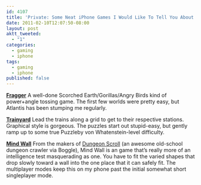 ```yaml
---
id: 4107
title: 'Private: Some Neat iPhone Games I Would Like To Tell You About'
date: 2011-02-10T12:07:50-08:00
layout: post
aktt_tweeted:
  - "1"
categories:
  - gaming
  - iphone
tags:
  - gaming
  - iphone
published: false
---
```

[**Fragger**](http://itunes.apple.com/us/app/fragger/id373046496?mt=8)
A well-done Scorched Earth/Gorillas/Angry Birds kind of power+angle tossing game. The first few worlds were pretty easy, but Atlantis has been stumping me regularly.

[**Trainyard**](http://itunes.apple.com/us/app/trainyard/id348719156?mt=8)
Lead the trains along a grid to get to their respective stations. Graphical style is gorgeous. The puzzles start out stupid-easy, but gently ramp up to some true Puzzleby von Whatenstein-level difficulty.

[**Mind Wall**](http://itunes.apple.com/us/app/mind-wall-universal/id320170750?mt=8)
From the makers of [Dungeon Scroll](http://itunes.apple.com/app/dungeon-scroll/id325330886?mt=8) (an awesome old-school dungeon crawler via Boggle), Mind Wall is an game that&#8217;s really more of an intelligence test masquerading as one. You have to fit the varied shapes that drop slowly toward a wall into the one place that it can safely fit. The multiplayer modes keep this on my phone past the initial somewhat short singleplayer mode.
